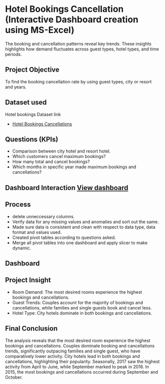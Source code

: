 # Hotel Bookings Cancellation (Interactive Dashboard creation using MS-Excel)
The booking and cancellation patterns reveal key trends. These insights highlights how demand fluctuates across guest types, hotel types, and time periods.
## Project Objective
To find the booking cancellation rate by using guest types, city or resort and years.
## Dataset used
Hotel bookings  Dataset link 
- <a href="https://github.com/nehajadhav-projects/Hotel_Bookings_Cancellations/blob/main/dataset.xlsx">Hotel Bookings Cancellations</a>
## Questions (KPIs)
-	Comparison between city hotel and resort hotel.
-	Which customers cancel maximum bookings?
-	How many total and cancel bookings?
- Which months in specific year made maximum bookings and cancellations?
## Dashboard Interaction <a href="https://github.com/nehajadhav-projects/Hotel_Bookings_Cancellations/blob/main/hotel.png">View dashboard</a>
## Process
- delete unneccessary columns.
-	Verify data for any missing values and anomalies and sort out the same.
-	Made sure data is consistent and clean with respect to data type, data format and values used.
-	Created pivot tables according to questions asked.
-	Merge all pivot tables into one dashboard and apply slicer to make dynamic.
  ## Dashboard
  
  ## Project Insight
-	Room Demand: The most desired rooms experience the highest bookings and cancellations.
-	Guest Trends: Couples account for the majority of bookings and cancellations, while families and single guests book and cancel less.
-	Hotel Type: City hotels dominate in both bookings and cancellations.
## Final Conclusion
The analysis reveals that the most desired room experience the highest bookings and cancellations. Couples dominate booking and cancellations trends, significantly outpacing families and single guest, who have comparatively lower activity. City hotels lead in both bookings and cancellations, highlighting their popularity. Seasonally, 2017 saw the highest activity from April to June, while September marked to peak in 2016. In 2015, the most bookings and cancellations occurred during September and October.




